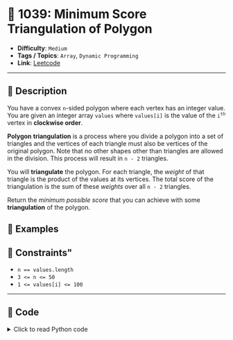 # 🧩 1039: Minimum Score Triangulation of Polygon

- **Difficulty**: `Medium`
- **Tags / Topics**: `Array`, `Dynamic Programming`
- **Link**: [Leetcode](https://leetcode.com/problems/minimum-score-triangulation-of-polygon/)

---

## 📜 Description

<p>You have a convex <code>n</code>-sided polygon where each vertex has an integer value. You are given an integer array <code>values</code> where <code>values[i]</code> is the value of the <code>i<sup>th</sup></code> vertex in <strong>clockwise order</strong>.</p>

<p><strong>Polygon</strong> <strong>triangulation</strong> is a process where you divide a polygon into a set of triangles and the vertices of each triangle must also be vertices of the original polygon. Note that no other shapes other than triangles are allowed in the division. This process will result in <code>n - 2</code> triangles.</p>

<p>You will <strong>triangulate</strong> the polygon. For each triangle, the <em>weight</em> of that triangle is the product of the values at its vertices. The total score of the triangulation is the sum of these <em>weights</em> over all <code>n - 2</code> triangles.</p>

<p>Return the<em> minimum possible score </em>that you can achieve with some<em> </em><strong>triangulation</strong><em> </em>of the polygon.</p>





## 🧪 Examples



## 📌 Constraints"
<ul>
	<li><code>n == values.length</code></li>
	<li><code>3 &lt;= n &lt;= 50</code></li>
	<li><code>1 &lt;= values[i] &lt;= 100</code></li>
</ul>



---
<!--- code section starts -->
## 🧠 Code



<details>
<summary>Click to read Python code</summary>

```python
class Solution:
    def minScoreTriangulation(self, values: List[int]) -> int:
        @cache
        def dp(i, j):
            if j - i < 2:
                return 0
            res = float("inf")
            for k in range(i + 1, j):
                curr = values[i] * values[j] * values[k]
                res = min(res, curr + dp(i, k) + dp(k, j))
            return res

        return dp(0, len(values) - 1)

```

</details>
    

<!--- code section ends -->
